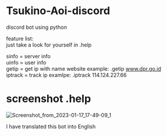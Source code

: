# Tsukino-Aoi-discord
discord bot using python 


feature list:                                                                                                                                                           
just take a look for yourself in .help                                                                                            
                            
sinfo = server info                                                                                                                                        
uinfo = user info                                                    
getip = get ip with name website example: .getip www.dpr.go.id                                                                            
iptrack = track ip examlpe: .iptrack 114.124.227.66                                                                                         



# screenshot .help                                                                                                                                                                                                
![Screenshot_from_2023-01-17_17-49-09_1](https://user-images.githubusercontent.com/110272384/212888797-3db09866-5c2f-4413-88dd-bc3166a850cf.png)


I have translated this bot into English
